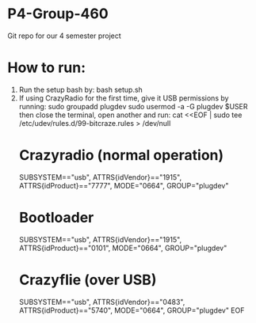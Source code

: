 # P4-Group-460
Git repo for our 4 semester project

# How to run:
1. Run the setup bash by:
    bash setup.sh
2. If using CrazyRadio for the first time, give it USB permissions by running:
    sudo groupadd plugdev
    sudo usermod -a -G plugdev $USER
then close the terminal, open another and run:
    cat <<EOF | sudo tee /etc/udev/rules.d/99-bitcraze.rules > /dev/null
    # Crazyradio (normal operation)
    SUBSYSTEM=="usb", ATTRS{idVendor}=="1915", ATTRS{idProduct}=="7777", MODE="0664", GROUP="plugdev"
    # Bootloader
    SUBSYSTEM=="usb", ATTRS{idVendor}=="1915", ATTRS{idProduct}=="0101", MODE="0664", GROUP="plugdev"
    # Crazyflie (over USB)
    SUBSYSTEM=="usb", ATTRS{idVendor}=="0483", ATTRS{idProduct}=="5740", MODE="0664", GROUP="plugdev"
    EOF
